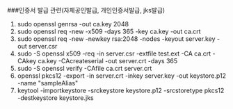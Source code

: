 ###인증서 발급 관련(자체공인발급, 개인인증서발급, jks발급)
1) sudo openssl genrsa -out ca.key 2048
2) sudo openssl req -new -x509 -days 365 -key ca.key -out ca.crt
3) sudo openssl req -new -newkey rsa:2048 -nodes -keyout server.key -out server.csr
4) sudo -S openssl x509 -req -in server.csr -extfile test.ext -CA ca.crt -CAkey ca.key -CAcreateserial -out server.crt -days 365
5) sudo -S openssl verify -CAfile ca.crt server.crt
6) openssl pkcs12 -export -in server.crt -inkey server.key -out keystore.p12 -name "sampleAlias"
7) keytool -importkeystore -srckeystore keystore.p12 -srcstoretype pkcs12 -destkeystore keystore.jks